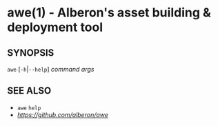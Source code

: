 # awe(1) - Alberon's asset building & deployment tool

## SYNOPSIS

`awe` [`-h`|`--help`] *command* *args*

## SEE ALSO

- `awe` `help`
- *https://github.com/alberon/awe*
